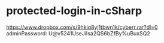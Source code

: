 # protected-login-in-cSharp
https://www.dropbox.com/s/9hkiq8yj1tbwn1k/cyberr.rar?dl=0
adminPassword: U@v5241UseJiIsa2QS6bZfBy%uBuxSQ2
